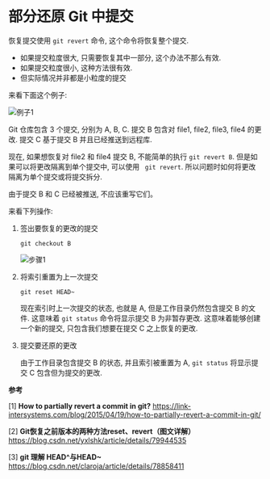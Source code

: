 <!--
 * @Author: sherlyzz
 * @Date: 2022-01-29
 * @LastEditTime: 2022-01-29
 * @LastEditors: sherlyzz
 * @Description: 部分还原 Git 中提交的方法
-->

# 部分还原 Git 中提交

恢复提交使用 `git revert` 命令, 这个命令将恢复整个提交.

- 如果提交粒度很大, 只需要恢复其中一部分, 这个办法不那么有效.
- 如果提交粒度很小, 这种方法很有效.
- 但实际情况并非都是小粒度的提交

来看下面这个例子:

![例子1](https://img-1305590520.cos.ap-shanghai.myqcloud.com/%E9%83%A8%E5%88%86%E8%BF%98%E5%8E%9FGit%E4%B8%AD%E6%8F%90%E4%BA%A4-%E4%BE%8B%E5%AD%901.png)

Git 仓库包含 3 个提交, 分别为 A, B, C. 提交 B 包含对 file1, file2, file3, file4 的更改. 提交 C 基于提交 B 并且已经推送到远程库.

现在, 如果想恢复对 file2 和 file4 提交 B, 不能简单的执行 `git revert B`. 但是如果可以将更改隔离到单个提交中, 可以使用 ` git revert`. 所以问题时如何将更改隔离为单个提交或将提交拆分.

由于提交 B 和 C 已经被推送, 不应该重写它们。

来看下列操作:

1. 签出要恢复的更改的提交

    `git checkout B`

    ![步骤1](https://link-intersystems.com/wp-content/uploads/2015/04/git-revert-partially-checkout-detached.png)

2. 将索引重置为上一次提交

    `git reset HEAD~`

    现在索引时上一次提交的状态, 也就是 A, 但是工作目录仍然包含提交 B 的文件. 这意味着 `git status` 命令将显示提交 B 为非暂存更改. 这意味着能够创建一个新的提交, 只包含我们想要在提交 C 之上恢复的更改.

3. 提交要还原的更改

    由于工作目录包含提交 B 的状态, 并且索引被重置为 A, `git status` 将显示提交 C 包含但为提交的更改. 


**参考**

[1] **How to partially revert a commit in git?** https://link-intersystems.com/blog/2015/04/19/how-to-partially-revert-a-commit-in-git/

[2] **Git恢复之前版本的两种方法reset、revert（图文详解）** https://blog.csdn.net/yxlshk/article/details/79944535

[3] **git 理解 HEAD^与HEAD~** https://blog.csdn.net/claroja/article/details/78858411
